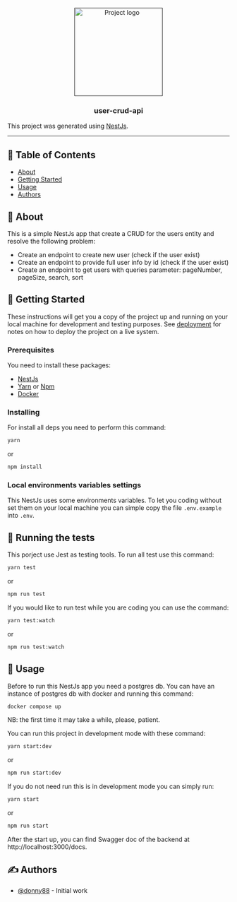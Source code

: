 <p align="center">
  <a href="" rel="noopener">
 <img width=200px height=200px src="https://i.imgur.com/6wj0hh6.jpg" alt="Project logo"></a>
</p>

<h3 align="center">user-crud-api</h3>

This project was generated using [NestJs](https://nestjs.com/).

---

## 📝 Table of Contents

- [About](#about)
- [Getting Started](#getting_started)
- [Usage](#usage)
- [Authors](#authors)

## 🧐 About <a name = "about"></a>

This is a simple NestJs app that create a CRUD for the users entity and resolve the following problem:
- Create an endpoint to create new user (check if the user exist)
- Create an endpoint to provide full user info by id (check if the user exist)  
- Create an endpoint to get users with queries parameter: pageNumber, pageSize, search, sort

## 🏁 Getting Started <a name = "getting_started"></a>

These instructions will get you a copy of the project up and running on your local machine for development and testing purposes. See [deployment](#deployment) for notes on how to deploy the project on a live system.

### Prerequisites

You need to install these packages:

- [NestJs](https://nestjs.com/)
- [Yarn](https://yarnpkg.com/) or [Npm](https://nodejs.org/en/)
- [Docker](https://www.docker.com/get-started/)

### Installing

For install all deps you need to perform this command:

```sh
yarn
```

or

```sh
npm install
```

### Local environments variables settings

This NestJs uses some environments variables. To let you coding without set them on your local machine you can simple copy the file ```.env.example``` into ```.env```.


## 🔧 Running the tests <a name = "tests"></a>

This porject use Jest as testing tools. To run all test use this command:

```sh
yarn test
```

or

```sh
npm run test
```

If you would like to run test while you are coding you can use the command:

```sh
yarn test:watch
```

or

```sh
npm run test:watch
```

## 🎈 Usage <a name="usage"></a>

Before to run this NestJs app you need a postgres db. You can have an instance of postgres db with docker and running this command:

```sh
docker compose up
```

NB: the first time it may take a while, please, patient.

You can run this project in development mode with these command:

```sh
yarn start:dev
```

or

```sh
npm run start:dev
```

If you do not need run this is in development mode you can simply run:

```sh
yarn start
```

or

```sh
npm run start
```

After the start up, you can find Swagger doc of the backend at http://localhost:3000/docs.

## ✍️ Authors <a name = "authors"></a>

- [@donny88](https://github.com/DonNy88) - Initial work
